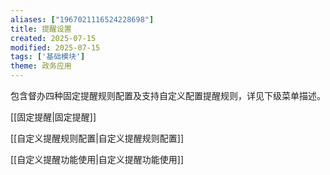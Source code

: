 ```yaml
---
aliases: ["1967021116524228698"]
title: 提醒设置
created: 2025-07-15
modified: 2025-07-15
tags: ['基础模块']
theme: 政务应用
---
```


包含督办四种固定提醒规则配置及支持自定义配置提醒规则，详见下级菜单描述。

[[固定提醒|固定提醒]]   

 [[自定义提醒规则配置|自定义提醒规则配置]]   

 [[自定义提醒功能使用|自定义提醒功能使用]]